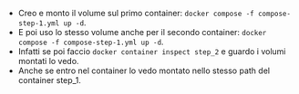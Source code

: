 * Creo e monto il volume sul primo container: `docker compose -f compose-step-1.yml up -d`.
* E poi uso lo stesso volume anche per il secondo container: `docker compose -f compose-step-1.yml up -d`.
* Infatti se poi faccio `docker container inspect step_2` e guardo i volumi montati lo vedo.
* Anche se entro nel container lo vedo montato nello stesso path del container step_1.
